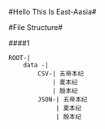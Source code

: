 #Hello This Is East-Aasia#

#File Structure#

####1  
 
    ROOT-|    
        data -|
            CSV-| 五帝本纪
                | 夏本纪
                | 殷本纪
            JSON-| 五帝本纪
                 | 夏本纪
                 | 殷本纪